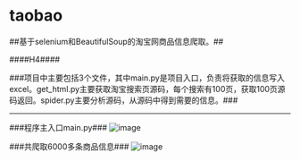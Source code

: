 taobao
=====
##基于selenium和BeautifulSoup的淘宝网商品信息爬取。##

####H4####

###项目中主要包括3个文件，其中main.py是项目入口，负责将获取的信息写入excel。get_html.py主要获取淘宝搜索页源码，每个搜索有100页，获取100页源码返回。spider.py主要分析源码，从源码中得到需要的信息。###

----
###程序主入口main.py###
![image](https://github.com/chifeng111/taobao/raw/master/img/1.jpg)

###共爬取6000多条商品信息###
![image](https://github.com/chifeng111/taobao/raw/master/img/2.jpg)
